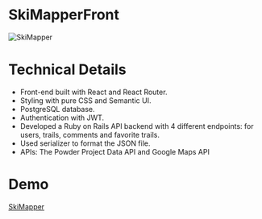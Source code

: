 # SkiMapperFront
![SkiMapper](https://github.com/diautzi/SkiMapperFront/blob/master/welcomePage.png)

# Technical Details 
- Front-end built with React and React Router.
- Styling with pure CSS and Semantic UI.
- PostgreSQL database.
- Authentication with JWT.
- Developed a Ruby on Rails API backend with 4 different endpoints: for users, trails, comments and favorite trails.
- Used serializer to format the JSON file.
- APIs: The Powder Project Data API and Google Maps API

# Demo 
[SkiMapper](https://skimapper.herokuapp.com/)
